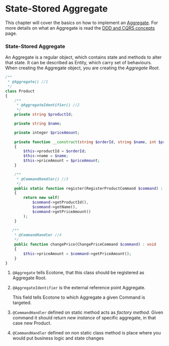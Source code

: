 # State-Stored Aggregate

This chapter will cover the basics on how to implement an [Aggregate](../modelling-1.md#aggregates). For more details on what an Aggregate is read the [DDD and CQRS concepts](../modelling-1.md#ddd-and-cqrs-concepts) page.

### State-Stored Aggregate

An Aggregate is a regular object, which contains state and methods to alter that state. It can be described as Entity, which carry set of behaviours.   
When creating the Aggregate object, you are creating the _Aggregate Root_. 

```php
/**
 * @Aggregate() //1
 */
class Product
{
    /**
     * @AggregateIdentifier() //2
     */
    private string $productId;

    private string $name;

    private integer $priceAmount;
    
    private function __construct(string $orderId, string $name, int $priceAmount)
    {
        $this->productId = $orderId;
        $this->name = $name;
        $this->priceAmount = $priceAmount;
    }

    /**
     * @CommandHandler() //3
     */
    public static function register(RegisterProductCommand $command) : self
    {
        return new self(
            $command->getProductId(),
            $command->getName(),
            $command->getPriceAmount()
        );
    }
    
   /**
    * @CommandHandler //4
    */
    public function changePrice(ChangePriceCommand $command) : void
    {
        $this->priceAmount = $command->getPriceAmount();
    }
}
```

1. `@Aggregate` tells Ecotone, that this class should be registered as Aggregate Root.
2. `@AggregateIdentifier` is the external reference point Aggregate. 

   This field tells Ecotone to which Aggregate a given Command is targeted.

3. `@CommandHandler` defined on static method acts as _factory method_. Given command it should return _new instance_ of specific aggregate, in that case new Product.
4. `@CommandHandler` defined on non static class method is place where you would put business logic and state changes

